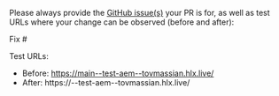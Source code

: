 Please always provide the [GitHub issue(s)](../issues) your PR is for, as well as test URLs where your change can be observed (before and after):

Fix #<gh-issue-id>

Test URLs:
- Before: https://main--test-aem--tovmassian.hlx.live/
- After: https://<branch>--test-aem--tovmassian.hlx.live/
